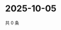 # 2025-10-05

共 0 条

<!-- BEGIN ZHIHUQUESTIONS -->
<!-- 最后更新时间 Sun Oct 05 2025 08:56:21 GMT+0800 (China Standard Time) -->

<!-- END ZHIHUQUESTIONS -->
